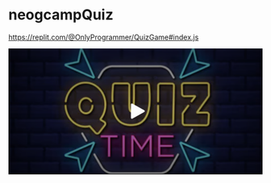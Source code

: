 # neogcampQuiz
https://replit.com/@OnlyProgrammer/QuizGame#index.js

![quiz](https://github.com/gavandivya/neogCampPortfolio/raw/main/images/quiz.png)
